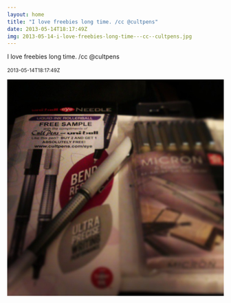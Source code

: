 ```yaml
---
layout: home
title: "I love freebies long time. /cc @cultpens"
date: 2013-05-14T18:17:49Z
img: 2013-05-14-i-love-freebies-long-time---cc--cultpens.jpg
---
```


I love freebies long time. /cc @cultpens

<small>2013-05-14T18:17:49Z</small>

![I love freebies long time. /cc @cultpens](2013-05-14-i-love-freebies-long-time---cc--cultpens.jpg)
